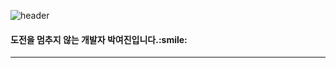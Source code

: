 ![header](https://capsule-render.vercel.app/api?type=soft&color=FFC61A&height=140&text=welcome%20to%20my%20space.&fontSize=37)
<br>
<h4>도전을 멈추지 않는 개발자 박여진입니다.:smile:</h4>
<hr>
